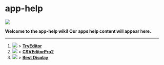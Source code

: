 app-help
========

![](http://res.cloudinary.com/dfzokzfi5/image/upload/c_scale,w_64/v1409382513/logo_gdos6d.png)

**Welcome to the app-help wiki! Our apps help content will appear here.**


***

1. ![](http://res.cloudinary.com/dfzokzfi5/image/upload/c_scale,w_48/v1409382846/logo_wafegu.png) >  **[TryEditor](https://github.com/Romanysoft/app-help/wiki/TryEditor)**
1. ![](http://res.cloudinary.com/dfzokzfi5/image/upload/c_scale,w_48/v1409696395/logo_qqqpzz.png) > **[CSVEditorPro2](https://github.com/Romanysoft/app-help/wiki/CSVEditorPro2)**
1. ![](http://res.cloudinary.com/dfzokzfi5/image/upload/c_scale,w_48/v1409783609/logo_eynqdv.png) > **[Best Display](https://github.com/Romanysoft/app-help/wiki/Best-Display)** 
